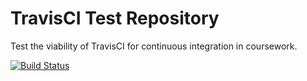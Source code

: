 # TravisCI Test Repository

Test the viability of TravisCI for continuous integration in coursework.

[![Build Status](https://travis-ci.org/codytaft/travis-test.svg?branch=master)](https://travis-ci.org/codytaft/travis-test)
